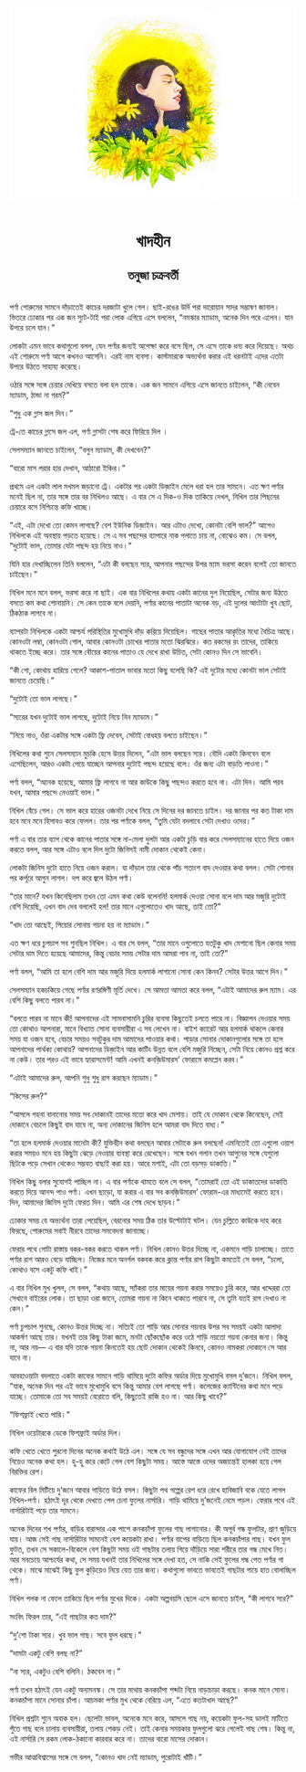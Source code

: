 <div align=center> <img src="../../metadata/images/rabibasariya/খাদহীন-তনুজা-চক্রবর্তী.jpg" align="center"></div><br><h1 align=center>খাদহীন</h1>
<h2 align=center>তনুজা চক্রবর্তী</h2><br>পর্ণা শোরুমের সামনে দাঁড়াতেই কাচের দরজাটা খুলে গেল। ছাই-রঙের উর্দি পরা দারোয়ান সাদর সম্ভাষণ জানাল। ভিতরে ঢোকার পর এক জন স্যুট-টাই পরা লোক এগিয়ে এসে বললেন, “নমস্কার ম্যাডাম, অনেক দিন পরে এলেন। যান উপরে চলে যান।”

লোকটা এমন ভাবে কথাগুলো বলল, যেন পর্ণার জন্যই অপেক্ষা করে বসে ছিল, সে এসে তাকে ধন্য করে দিয়েছে। অথচ এই শোরুমে পর্ণা আগে কখনও আসেনি। এরই নাম ব্যবসা। কাস্টমারকে অভ্যর্থনা করার এই ধরনটাই এদের এতটা উপরে উঠতে সাহায্য করেছে।

ওঠার সঙ্গে সঙ্গে চেয়ার দেখিয়ে বসতে বলা হল তাকে। এক জন সামনে এগিয়ে এসে জানতে চাইলেন, “কী নেবেন ম্যাডাম, ঠান্ডা না গরম?”

“শুধু এক গ্লাস জল দিন।”

ট্রে-তে কাচের গ্লাসে জল এল, পর্ণা গ্লাসটা শেষ করে ফিরিয়ে দিল ।

সেলসম্যান জানতে চাইলেন, “বলুন ম্যাডাম, কী দেখবেন?”

“বারো মাস পরার হার দেখান, আঠারো ইঞ্চির।”

প্রথমে এল একটা লাল মখমল জড়ানো ট্রে। একটার পর একটা ডিজ়াইন মেলে ধরা হল তার সামনে। এত ক্ষণ পর্ণার মনেই ছিল না, তার সঙ্গে তার বর নিখিলও আছে। এ বার সে এ দিক-ও দিক তাকিয়ে দেখল, নিখিল তার পিছনের চেয়ারে বসে নিশ্চিন্তে কফি খাচ্ছে।

“এই, এটা দেখো তো কেমন লাগছে? বেশ ইউনিক ডিজ়াইন। আর এটাও দেখো, কোনটা বেশি ভাল?” আগেও নিখিলকে এই অবস্থায় পড়তে হয়েছে। সে এ সব পছন্দের ব্যাপারে নাক গলাতে চায় না, বোঝেও কম। সে বলল, “দুটোই ভাল, তোমার যেটা পছন্দ হয় নিয়ে নাও।”

যিনি হার দেখাচ্ছিলেন তিনি বললেন, “এটা কী বলছেন স্যর, আপনার পছন্দের উপর ম্যাম ভরসা করেন বলেই তো জানতে চাইছেন।”

নিখিল মনে মনে বলল, ভরসা করে না ছাই। এক বার নিখিলের কথায় একটা কানের দুল নিয়েছিল, সেটার জন্য উঠতে বসতে কম কথা শোনায়নি। সে কেন তাকে বলে দেয়নি, পর্ণার কানের পাতাটা অনেক বড়, এই দুলের আংটাটা খুব ছোট, ঠিকঠাক লাগবে না।

ব্যাপরটা নিখিলকে একটা আশ্চর্য পরিস্থিতির মুখোমুখি দাঁড় করিয়ে দিয়েছিল। গাছের পাতার আকৃতির মধ্যে বৈচিত্র আছে। কোনওটা লম্বা, কোনওটা গোল, আবার কোনওটা চোখের পাতার মতো ঝিরঝিরে। কত রকমের রং তাদের, তাকিয়ে থাকতে ইচ্ছে করে। তার সঙ্গে বৌয়ের কানের পাতাও যে দেখে রাখা উচিত, সেটা কোনও দিন সে ভাবেনি। 

“কী গো, কোথায় হারিয়ে গেলে? আকাশ-পাতাল ভাবার মতো কিছু বলেছি কি? এই দুটোর মধ্যে কোনটা ভাল সেটাই জানতে চেয়েছি।”

“দুটোই তো ভাল লাগছে।”

“স্যরের যখন দুটোই ভাল লাগছে, দুটোই নিয়ে নিন ম্যাডাম।”

“নিয়ে নাও, ওঁরা একটার সঙ্গে একটা ফ্রি দেবেন, সেটাই বোধহয় বলতে চাইছেন।”

নিখিলের কথা শুনে সেলসম্যান মুচকি হেসে উত্তর দিলেন, “এটা ভাল বলছেন স্যর। বৌদি একটা কিনবেন বলে এসেছিলেন, আরও একটা পেয়ে যাচ্ছেন আপনার দুটোই পছন্দ হয়েছে বলে। ওঁর জন্য এটা বাড়তি পাওনা।”

পর্ণা বলল, “অনেক হয়েছে, আমার ফ্রি লাগবে না আর কাউকে কিছু পছন্দও করতে হবে না। এটা দিন। আমি পরব যখন, আমার পছন্দে নেওয়াই ভাল।”

নিখিল বেঁচে গেল। সে ভাল করে হারের ওজনটা দেখে নিয়ে সে দিনের দর জানতে চাইল। দর জানার পর কত টাকা দাম হবে মনে মনে হিসাবও করে ফেলল। তার পর পর্ণাকে বলল, “তুমি যেটা বদলাবে সেটা দেখাও ওদের।”

পর্ণা এ বার তার ব্যাগ থেকে কানের পাতার সঙ্গে না-মেলা দুলটা আর একটা চুড়ি বার করে সেলসম্যানের হাতে দিয়ে ওজন করতে বলল, আর সঙ্গে এটাও বলে দিল দুটো জিনিসই নামী দোকান থেকেই কেনা।

লোকটা জিনিস দুটো হাতে নিয়ে ওজন করাল। যা দাঁড়াল তার থেকে পাঁচ শতাংশ বাদ দেওয়ার কথা বলল। সেটা শোনার পর কর্পূরে আগুন লাগল। দপ করে জ্বলে উঠল পর্ণা।

“তার মানে? যখন কিনেছিলাম তখন তো এমন কথা কেউ বলেননি! হলমার্ক দেওয়া সোনা বলে দাম আর মজুরি দুটোই বেশি দিয়েছি, এখন বাদ দেব বললেই হল! তার মানে এগুলোতেও খাদ আছে, তাই তো?”

“খাদ তো আছেই, পিয়োর সোনায় গয়না হয় না ম্যাডাম।”

এত ক্ষণ ধরে চুপচাপ সব শুনছিল নিখিল। এ বার সে বলল, “তার মানে ওগুলোতে যতটুকু খাদ মেশানো ছিল কেনার সময় সেটার দাম দিতে হয়েছে আমাদের, কিন্তু বেচার সময় সেটার দাম আমরা পাব না, তাই তো?”

পর্ণা বলল, “আমি তা হলে বেশি দাম আর মজুরি দিয়ে হলমার্ক লাগানো সোনা কেন কিনব? সেটার উত্তর আগে দিন।”

সেলসম্যান হকচকিয়ে গেছে পর্ণার রণরঙ্গিণী মূর্তি দেখে। সে আমতা আমতা করে বলল, “এটাই আমাদের রুল ম্যাম। এর বেশি কিছু বলতে পারব না।”

“বলতে পারব না মানে কী! আপনাদের এই সামনাসামনি চুরির ব্যবসা কিছুতেই চলতে পারে না। বিজ্ঞাপন দেওয়ার সময় তো কোথাও আপনারা, মানে বিখ্যাত সোনা ব্যবসায়ীরা এ সব লেখেন না। বাইশ ক্যারেট আর হলমার্ক থাকলে কেনার সময় যা ওজন হবে, বেচার সময়ও সবটুকুর দাম আমাদের পাওয়ার কথা। পাড়ার সোনার দোকানগুলোর সঙ্গে তা হলে আপনাদের পার্থক্য কোথায়? আপনাদের ডিজ়াইন আর কাটিং উন্নত বলে বেশি মজুরি নিচ্ছেন, সেটা নিয়ে কোনও প্রশ্ন করে না কেউ। তার পরও এই ভাবে হ্যারাসমেন্ট! আমি এখনই কনজ়িউমারস’ ফোরামে কমপ্লেন করব।”

“এটাই আমাদের রুল, আপনি শুধু শুধু রাগ করছেন ম্যাডাম।”

“কিসের রুল?”

“আসলে গহনা বানানোর সময় সব দোকানই তাদের মতো করে খাদ মেশায়। তাই যে দোকান থেকে কিনেছেন, সেই দোকানে বেচলে কিছুই বাদ যাবে না, অন্য দোকানের জিনিস হলে আমরা বাদ দিতে বাধ্য।”

“তা হলে হলমার্ক দেওয়ার মানেটা কী? যুক্তিহীন কথা বলছেন আবার সেটাকে রুল বলছেন! এমনিতেই তো এগুলো ওয়াশ করার সময়ও মনে হয় কিছুটা ঝেড়ে নেওয়ার ব্যবস্থা করে রেখেছেন। সঙ্গে যখন গলান তখন আগুনের সঙ্গে যেগুলো ছিটকে পড়ে সেখান থেকেও সম্ভবত বাছাই করা হয়। আরে মশাই, এটা তো বড়সড় ডাকাতি।”

নিখিল কিছু বলার সুযোগই পাচ্ছিল না। এ বার পর্ণাকে থামতে বলে সে বলল, “তোমরাই তো এই ডাকাতদের ডাকাতি করতে দিয়ে আনন্দ পাও পর্ণা। এখন ছাড়ো, যা করার এ বার সব কনজ়িউমারস’ ফোরাম-এর মাধ্যমেই করতে হবে। দিন, আমাদের জিনিস দুটো ফেরত দিন। আমি এর শেষ দেখে ছাড়ব।”

ঢোকার সময় যে অভ্যর্থনা তারা পেয়েছিল, বেরনোর সময় ঠিক তার উল্টোটাই ঘটল। যেন চুল্লিতে কাউকে দাহ করে ফিরছে, শোরুমের সবাই নীরবে তাদের সমবেদনা জানাচ্ছে।

ফেরার পথে গোটা রাস্তায় বকর-বকর করতে থাকল পর্ণা। নিখিল কোনও উত্তর দিচ্ছে না, একমনে গাড়ি চালাচ্ছে। তাতে পর্ণার রাগ আরও বেড়ে যাচ্ছিল। নিজের মনে অনর্গল বকবক করে ক্লান্ত পর্ণার রাগ কিছুটা কমতেই সে বলল, “চলো, কোথাও বসে একটু কফি খাই।”

এ বার নিখিল মুখ খুলল, সে বলল, “কথায় আছে, স্যাঁকরা তার মায়ের গয়না করার সময়েও চুরি করে, আর খদ্দেররা তো সেখানে বাইরের লোক। তা ছাড়া ওরা জানে, তোমরা গয়না না কিনে থাকতে পারবে না, সে তুমি যতই রাগ দেখাও না কেন।”

পর্ণা চুপচাপ শুনছে, কোনও উত্তর দিচ্ছে না। সত্যিই তো শাড়ি আর সোনার গয়নার উপর সব সময়ই একটা আলাদা আকর্ষণ আছে তার। যখনই তার কিছু টাকা জমে, মনটা ছোঁকছোঁক করে ওঠে শাড়ি নয়তো গয়না কেনার জন্য। কিন্তু না, আর নয়— এ বার যদি তাকে গয়না কিনতেই হয় ছোট দোকান থেকেই কিনবে, কোনও নামকরা দোকানে সে আর যাবে না।

আবহাওয়াটা বদলাতে একটা কাফের সামনে গাড়ি থামিয়ে দুটো কফির অর্ডার দিয়ে মুখোমুখি বসল দু’জনে। নিখিল বলল, “যাক, অনেক দিন পর এই ভাবে মুখোমুখি বসে কিন্তু আমার বেশ লাগছে পর্ণা। কলেজের ক্যান্টিনের কথা মনে পড়ে যাচ্ছে। তোমাকে তো সব সময়ই বেরোতে বলি, কিছুতেই রাজি হও না। আর কিছু খাবে?”

“ফিশফ্রাই খেতে পারি।”

নিখিল ওয়েটারকে ডেকে ফিশফ্রাই অর্ডার দিল।

কফি খেতে খেতে পুরনো দিনের অনেক কথাই উঠে এল। সঙ্গে যে সব বন্ধুদের সঙ্গে এখন আর যোগাযোগ নেই তাদের নিয়েও অনেক কথা হল। হু-হু করে কেটে গেল বেশ কিছুটা সময়। আস্তে আস্তে ওদের অজান্তেই হালকা হয়ে গেল বিরক্তির রেশ।

কাফের বিল মিটিয়ে দু’জনে আবার গাড়িতে উঠে বসল। কিছুটা পথ গল্পের রেশ ধরে রেখে হাবিজাবি বকে যেতে লাগল নিখিল-পর্ণা। হঠাৎই দূর থেকে দেখতে পেল চেনা ফুলের নার্সারি। গাড়ি থামিয়ে দু’জনেই নেমে পড়ল। ফেরার পথে এই নার্সারিটাই পড়ে তার সামনে।

অনেক দিনের শখ পর্ণার, বাড়ির বারান্দার এক পাশে কনকচাঁপা ফুলের গাছ লাগানোর। কী অপূর্ব গন্ধ ফুলটার, প্রাণ জুড়িয়ে যায়। আজ সেই গাছ নার্সারিটার সামনেই বেশ কয়েকটা রাখা। পর্ণার বাপের বাড়িতে ছিল কনকচাঁপার গাছ। যখন ফুল ফুটত, তখন সে সকালে-বিকেলে বেশ কিছুটা সময় ওই গাছটার তলায় গিয়ে দাঁড়িয়ে সারা শরীরে তার গন্ধ মেখে নিত। আর সবচেয়ে আশ্চর্যের কথা, সে সময় যখনই তার নিখিলের সঙ্গে দেখা হত, সে নাকি সেই ফুলের গন্ধ পেত পর্ণার গা থেকে। মাঝে মাঝেই কিছু ফুল কুড়িয়েও নিয়ে যেত তার জন্য। কথাগুলো ভাবতে ভাবতেই গাছটার গায়ে হাত বোলাচ্ছিল পর্ণা।

নিখিল পলক না ফেলে তাকিয়ে ছিল পর্ণার মুখের দিকে। একটা অল্পবয়সি ছেলে এসে জানতে চাইল, “কী লাগবে স্যর?”

সংবিৎ ফিরল তার, “এই গাছটার কত দাম?”

“দু’শো টাকা স্যর। খুব ভাল গাছ। সবে ফুল ধরছে।”

“দামটা একটু বেশি বলছ না?”

“না স্যর, একটুও বেশি বলিনি। ঠকবেন না।”

পর্ণা তখন হঠাৎই যেন একটু অন্যমনস্ক। সে তার মাথায় কনকচাঁপা শব্দটা নিয়ে নাড়াচাড়া করছে। কনক মানে সোনা। কনকচাঁপা মানে সোনার চাঁপা। আচমকা পর্ণার মুখ থেকে বেরিয়ে এল, “এতে কতটাখাদ আছে?”

নিখিল প্রশ্নটা শুনে অবাক হল। ছেলেটা ভাবল, অনেকে মনে করে, আসলে গাছ নয়, কয়েকটা ফুল-সহ ডালই মাটিতে পুঁতে গাছ বলে চালায় ব্যবসায়ীরা, তলায় শেকড় নেই। তাই কেনার সময়কার ফুলগুলো ঝরে গেলেই গাছ শেষ। কিন্তু না, এই নার্সারি সে রকম লোক-ঠকানো কারবার করে না। তাদের বারো মাসের দোকান।

গভীর আত্মবিশ্বাসের সঙ্গে সে বলল, “কোনও খাদ নেই ম্যাডাম, পুরোটাই খাঁটি।”